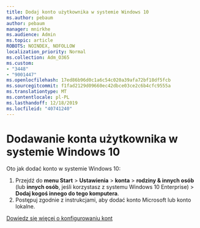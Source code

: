 ```yaml
---
title: Dodaj konto użytkownika w systemie Windows 10
ms.author: pebaum
author: pebaum
manager: mnirkhe
ms.audience: Admin
ms.topic: article
ROBOTS: NOINDEX, NOFOLLOW
localization_priority: Normal
ms.collection: Adm_O365
ms.custom:
- "3448"
- "9001447"
ms.openlocfilehash: 17ed86b96d0c1a6c54c020a39afa72bf18df5fcb
ms.sourcegitcommit: f1fad2129d09660ec42dbce03ce2c6b4cfc9555a
ms.translationtype: MT
ms.contentlocale: pl-PL
ms.lasthandoff: 12/18/2019
ms.locfileid: "40741240"
---
```

# <a name="add-a-user-account-in-windows-10"></a>Dodawanie konta użytkownika w systemie Windows 10

Oto jak dodać konto w systemie Windows 10:

1. Przejdź do **menu Start** > **Ustawienia** > **konta** > **rodziny & innych osób** (lub **innych osób**, jeśli korzystasz z systemu Windows 10 Enterprise) > **Dodaj kogoś innego do tego komputera**.
2. Postępuj zgodnie z instrukcjami, aby dodać konto Microsoft lub konto lokalne.

[Dowiedz się więcej o konfigurowaniu kont](https://support.microsoft.com/help/17197/)